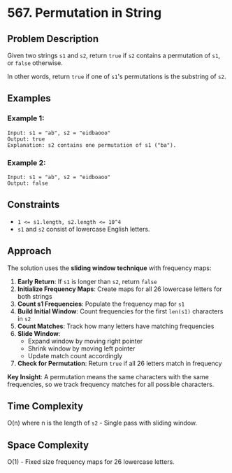 # 567. Permutation in String

## Problem Description

Given two strings `s1` and `s2`, return `true` if `s2` contains a permutation of `s1`, or `false` otherwise.

In other words, return `true` if one of `s1`'s permutations is the substring of `s2`.

## Examples

### Example 1:
```
Input: s1 = "ab", s2 = "eidbaooo"
Output: true
Explanation: s2 contains one permutation of s1 ("ba").
```

### Example 2:
```
Input: s1 = "ab", s2 = "eidboaoo"
Output: false
```

## Constraints

- `1 <= s1.length, s2.length <= 10^4`
- `s1` and `s2` consist of lowercase English letters.

## Approach

The solution uses the **sliding window technique** with frequency maps:

1. **Early Return**: If `s1` is longer than `s2`, return `false`
2. **Initialize Frequency Maps**: Create maps for all 26 lowercase letters for both strings
3. **Count s1 Frequencies**: Populate the frequency map for `s1`
4. **Build Initial Window**: Count frequencies for the first `len(s1)` characters in `s2`
5. **Count Matches**: Track how many letters have matching frequencies
6. **Slide Window**: 
   - Expand window by moving right pointer
   - Shrink window by moving left pointer
   - Update match count accordingly
7. **Check for Permutation**: Return `true` if all 26 letters match in frequency

**Key Insight**: A permutation means the same characters with the same frequencies, so we track frequency matches for all possible characters.

## Time Complexity

O(n) where n is the length of `s2` - Single pass with sliding window.

## Space Complexity

O(1) - Fixed size frequency maps for 26 lowercase letters.

